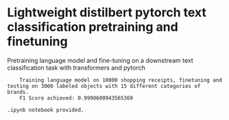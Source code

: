 # Lightweight distilbert pytorch text classification pretraining and finetuning

Pretraining language model and fine-tuning on a downstream text classification task with transformers and pytorch

        Training language model on 10000 shopping receipts, finetuning and testing on 3000 labeled objects with 15 different categories of brands.
        F1 Score achieved: 0.9990600943565369

`.ipynb notebook provided.`
